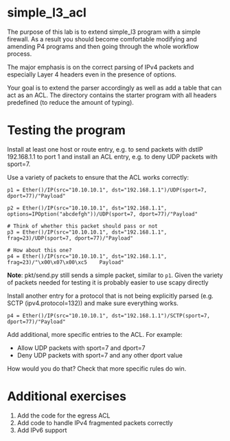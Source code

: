 simple_l3_acl
=============

The purpose of this lab is to extend simple_l3 program with a simple
firewall. As a result you should become comfortable modifying and amending P4
programs and then going through the whole workflow process.

The major emphasis is on the correct parsing of IPv4 packets and especially 
Layer 4 headers even in the presence of options.

Your goal is to extend the parser accordingly as well as add a table that
can act as an ACL. The directory contains the starter program with all headers
predefined (to reduce the amount of typing).

Testing the program
===================

Install at least one host or route entry, e.g. to send packets with dstIP
192.168.1.1 to port 1 and install an ACL entry, e.g. to deny UDP
packets with sport=7.

Use a variety of packets to ensure that the ACL works correctly:

```
p1 = Ether()/IP(src="10.10.10.1", dst="192.168.1.1")/UDP(sport=7, dport=77)/"Payload"

p2 = Ether()/IP(src="10.10.10.1", dst="192.168.1.1", options=IPOption("abcdefgh"))/UDP(sport=7, dport=77)/"Payload"

# Think of whether this packet should pass or not
p3 = Ether()/IP(src="10.10.10.1", dst="192.168.1.1", frag=23)/UDP(sport=7, dport=77)/"Payload"

# How about this one?
p4 = Ether()/IP(src="10.10.10.1", dst="192.168.1.1", frag=23)/"\x00\x07\x00\xc5    Payload"
```

**Note**: pkt/send.py still sends a simple packet, similar to `p1`. Given the
variety of packets needed for testing it is probably easier to use scapy
directly

Install another entry for a protocol that is not being explicitly parsed (e.g. SCTP (ipv4.protocol=132)) and make sure everything works.

```
p4 = Ether()/IP(src="10.10.10.1", dst="192.168.1.1")/SCTP(sport=7, dport=77)/"Payload"
```

Add additional, more specific entries to the ACL. For example:
* Allow UDP packets with sport=7 and dport=7
* Deny UDP packets with sport=7 and any other dport value

How would you do that? Check that more specific rules do win.

Additional exercises
======================

1. Add the code for the egress ACL
2. Add code to handle IPv4 fragmented packets correctly
3. Add IPv6 support
